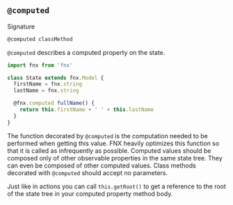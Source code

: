 ## `@computed`

Signature

```javascript
@computed classMethod
```

`@computed` describes a computed property on the state.

```javascript
import fnx from 'fnx'

class State extends fnx.Model {
  firstName = fnx.string
  lastName = fnx.string

  @fnx.computed fullName() {
    return this.firstName + ' ' + this.lastName
  }
}
```

The function decorated by `@computed` is the computation needed to be performed when getting this value.
FNX heavily optimizes this function so that it is called as infrequently as possible. Computed values
should be composed only of other observable properties in the same state tree. They can even be
composed of other computed values. Class methods decorated with `@computed` should accept no parameters.

Just like in actions you can call `this.getRoot()` to get a reference to the root of the state tree
in your computed property method body.
